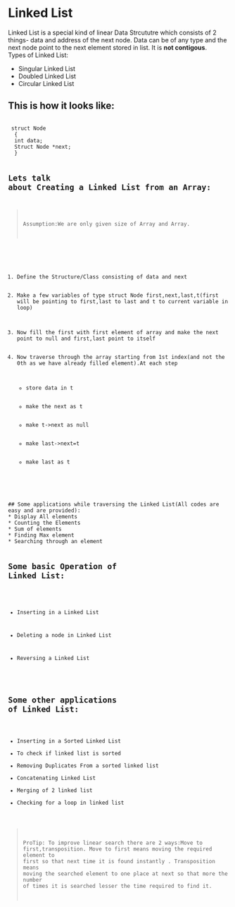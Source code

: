 # Linked List

Linked List is a special kind of linear Data Strcututre which consists of 2 things- data and address of the next node. Data can be of any type and the next node point to the next element stored in  list. It is **not contigous**.<br>
Types of Linked List:
* Singular Linked List
* Doubled Linked List
* Circular Linked List

## This is how it looks like:
<code>
 struct Node
  {
  int data;
  Struct Node *next;
  }

## Lets talk about Creating a Linked List from an Array:
> Assumption:We are only given size of Array and Array.
<ol>
  
  <li>Define the Structure/Class consisting of data and next</li>
  <li>Make a few variables of type struct Node first,next,last,t(first will be pointing to first,last to last and t to current variable in loop)</li>
  
  <li>Now fill the first with first element of array and make the next point to null and first,last point to itself</li>
  <li>Now traverse through the array starting from 1st index(and not the 0th as we have already filled element).At each step
  <ul>
  <li>store data in t</li>
  <li>make the next as t</li>
  <li>make t->next as null</li>
  <li>make last->next=t</li>
  <li>make last as t</li>
  </ul>
  </ol>
## Some applications while traversing the Linked List(All codes are easy and are provided):
* Display All elements
* Counting the Elements 
* Sum of elements
* Finding Max element
* Searching through an element 

## Some basic Operation of Linked List:
* Inserting in a Linked List

* Deleting a node in Linked List

* Reversing a Linked List

## Some other applications of Linked List:
* Inserting in a Sorted Linked List
* To check if linked list is sorted
* Removing Duplicates From a sorted linked list
* Concatenating Linked List
* Merging of 2 linked list
* Checking for a loop in linked list

> ProTip: To improve linear search there are 2 ways:Move to first,transposition. Move to first means moving the required element to first so that next time it is found instantly . Transposition means moving the searched element to one place at next so that more the number of times it is searched lesser the time required to find it.

 
  

